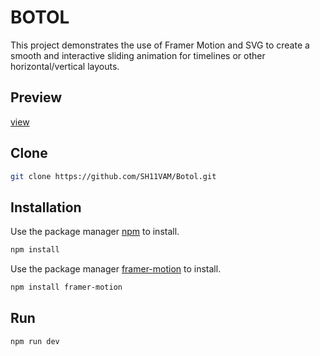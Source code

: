 # BOTOL

This project demonstrates the use of Framer Motion and SVG to create a smooth and interactive sliding animation for timelines or other horizontal/vertical layouts.

## Preview

[view](https://botol-puce.vercel.app/)

## Clone

```bash
git clone https://github.com/SH11VAM/Botol.git 
```

## Installation

Use the package manager [npm](https://docs.npmjs.com/) to install.

```bash
npm install 
```
Use the package manager [framer-motion](https://www.npmjs.com/package/framer-motion) to install.

```bash
npm install framer-motion 
```

## Run

```bash
npm run dev 
```

